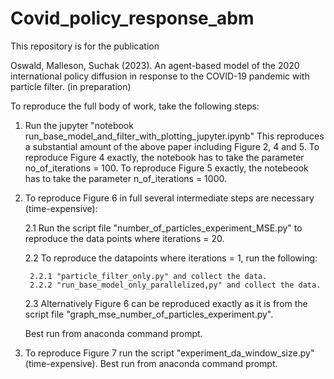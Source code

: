 # Covid_policy_response_abm

This repository is for the publication 

Oswald, Malleson, Suchak (2023). An agent-based model of the 2020 international policy 
diffusion in response to the COVID-19 pandemic with particle filter. (in preparation)

To reproduce the full body of work, take the following steps:

1. Run the jupyter "notebook run_base_model_and_filter_with_plotting_jupyter.ipynb"
   This reproduces a substantial amount of the above paper including Figure 2, 4 and 5.
   To reproduce Figure 4 exactly, the notebook has to take the parameter no_of_iterations = 100.
   To reproduce Figure 5 exactly, the notebeook has to take the parameter n_of_iterations = 1000.
   
2. To reproduce Figure 6 in full several intermediate steps are necessary (time-expensive): 
    
    2.1 Run the script file "number_of_particles_experiment_MSE.py" to reproduce the data points where iterations = 20.
    
    2.2 To reproduce the datapoints where iterations = 1, run the following:
    
        2.2.1 "particle_filter_only.py" and collect the data.
        2.2.2 "run_base_model_only_parallelized,py" and collect the data.
    
    2.3 Alternatively Figure 6 can be reproduced exactly as it is from the script file "graph_mse_number_of_particles_experiment.py".
    
    Best run from anaconda command prompt.
    
3. To reproduce Figure 7 run the script "experiment_da_window_size.py" (time-expensive). Best run from anaconda command prompt.
